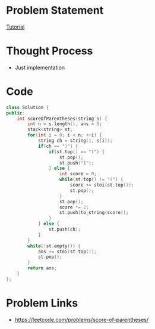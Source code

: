 # Problem Statement

[Tutorial](https://www.youtube.com/watch?v=rWsv46ME6lI&list=PL-Jc9J83PIiE1_SifBEWRsD-fzxrvkja9&index=11)

# Thought Process
- Just implementation

# Code
```cpp
class Solution {
public:
    int scoreOfParentheses(string s) {
        int n = s.length(), ans = 0;
        stack<string> st;
        for(int i = 0; i < n; ++i) {
            string ch = string(1, s[i]);
            if(ch == ")") {
                if(st.top() == "(") {
                    st.pop();
                    st.push("1");
                } else {
                    int score = 0;
                    while(st.top() != "(") {
                        score += stoi(st.top());
                        st.pop();
                    }
                    st.pop();
                    score *= 2;
                    st.push(to_string(score));
                }
            } else {
                st.push(ch);
            }
        }
        while(!st.empty()) {
            ans += stoi(st.top());
            st.pop();
        }
        return ans;
    }
};
```

# Problem Links
- https://leetcode.com/problems/score-of-parentheses/
